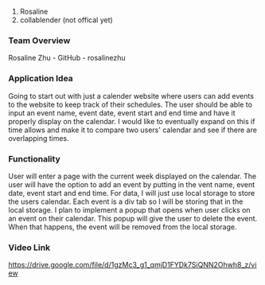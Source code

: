 1. Rosaline
2. collablender (not offical yet)
### Team Overview
Rosaline Zhu - GitHub - rosalinezhu
### Application Idea
Going to start out with just a calender website where users can add events to the website to keep track of their schedules. The user should be able to input an event name, event date, event start and end time and have it properly display on the calendar. I would like to eventually expand on this if time allows and make it to compare two users' calendar and see if there are overlapping times.
### Functionality
User will enter a page with the current week displayed on the calendar. The user will have the option to add an event by putting in the vent name, event date, event start and end time. For data, I will just use local storage to store the users calendar. Each event is a div tab so I will be storing that in the local storage. I plan to implement a popup that opens when user clicks on an event on their calendar. This popup will give the user to delete the event. When that happens, the event will be removed from the local storage. 

### Video Link
https://drive.google.com/file/d/1gzMc3_g1_qmjD1FYDk7SiQNN2Ohwh8_z/view

